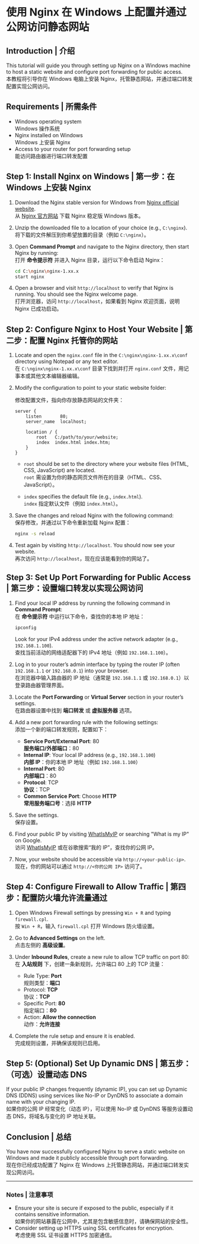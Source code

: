# 使用 Nginx 在 Windows 上配置并通过公网访问静态网站
## Introduction | 介绍

This tutorial will guide you through setting up Nginx on a Windows machine to host a static website and configure port forwarding for public access.  
本教程将引导你在 Windows 电脑上安装 Nginx，托管静态网站，并通过端口转发配置实现公网访问。

## Requirements | 所需条件
- Windows operating system  
  Windows 操作系统
- Nginx installed on Windows  
  Windows 上安装 Nginx
- Access to your router for port forwarding setup  
  能访问路由器进行端口转发配置

## Step 1: Install Nginx on Windows | 第一步：在 Windows 上安装 Nginx

1. Download the Nginx stable version for Windows from [Nginx official website](https://nginx.org/en/download.html).  
   从 [Nginx 官方网站](https://nginx.org/en/download.html) 下载 Nginx 稳定版 Windows 版本。

2. Unzip the downloaded file to a location of your choice (e.g., `C:\nginx`).  
   将下载的文件解压到你希望放置的目录（例如 `C:\nginx`）。

3. Open **Command Prompt** and navigate to the Nginx directory, then start Nginx by running:  
   打开 **命令提示符** 并进入 Nginx 目录，运行以下命令启动 Nginx：

   ```bash
   cd C:\nginx\nginx-1.xx.x
   start nginx
   ```

4. Open a browser and visit `http://localhost` to verify that Nginx is running. You should see the Nginx welcome page.  
   打开浏览器，访问 `http://localhost`，如果看到 Nginx 欢迎页面，说明 Nginx 已成功启动。

## Step 2: Configure Nginx to Host Your Website | 第二步：配置 Nginx 托管你的网站

1. Locate and open the `nginx.conf` file in the `C:\nginx\nginx-1.xx.x\conf` directory using Notepad or any text editor.  
   在 `C:\nginx\nginx-1.xx.x\conf` 目录下找到并打开 `nginx.conf` 文件，用记事本或其他文本编辑器编辑。

2. Modify the configuration to point to your static website folder:

   修改配置文件，指向你存放静态网站的文件夹：
   
   ```nginx
   server {
       listen       80;
       server_name  localhost;

       location / {
           root   C:/path/to/your/website;
           index  index.html index.htm;
       }
   }
   ```

   - `root` should be set to the directory where your website files (HTML, CSS, JavaScript) are located.  
     `root` 需设置为你的静态网页文件所在的目录（HTML、CSS、JavaScript）。

   - `index` specifies the default file (e.g., `index.html`).  
     `index` 指定默认文件（例如 `index.html`）。

3. Save the changes and reload Nginx with the following command:  
   保存修改，并通过以下命令重新加载 Nginx 配置：

   ```bash
   nginx -s reload
   ```

4. Test again by visiting `http://localhost`. You should now see your website.  
   再次访问 `http://localhost`，现在应该能看到你的网站了。

## Step 3: Set Up Port Forwarding for Public Access | 第三步：设置端口转发以实现公网访问

1. Find your local IP address by running the following command in **Command Prompt**:  
   在 **命令提示符** 中运行以下命令，查找你的本地 IP 地址：

   ```bash
   ipconfig
   ```

   Look for your IPv4 address under the active network adapter (e.g., `192.168.1.100`).  
   查找当前活动的网络适配器下的 IPv4 地址（例如 `192.168.1.100`）。

2. Log in to your router’s admin interface by typing the router IP (often `192.168.1.1` or `192.168.0.1`) into your browser.  
   在浏览器中输入路由器的 IP 地址（通常是 `192.168.1.1` 或 `192.168.0.1`）以登录路由器管理界面。

3. Locate the **Port Forwarding** or **Virtual Server** section in your router’s settings.  
   在路由器设置中找到 **端口转发** 或 **虚拟服务器** 选项。

4. Add a new port forwarding rule with the following settings:  
   添加一个新的端口转发规则，配置如下：

   - **Service Port/External Port**: 80  
     **服务端口/外部端口**：80
   - **Internal IP**: Your local IP address (e.g., `192.168.1.100`)  
     **内部 IP**：你的本地 IP 地址（例如 `192.168.1.100`）
   - **Internal Port**: 80  
     **内部端口**：80
   - **Protocol**: TCP  
     **协议**：TCP
   - **Common Service Port**: Choose **HTTP**  
     **常用服务端口号**：选择 **HTTP**

5. Save the settings.  
   保存设置。

6. Find your public IP by visiting [WhatIsMyIP](https://www.whatismyip.com/) or searching "What is my IP" on Google.  
   访问 [WhatIsMyIP](https://www.whatismyip.com/) 或在谷歌搜索“我的 IP”，查找你的公网 IP。

7. Now, your website should be accessible via `http://<your-public-ip>`.  
   现在，你的网站可以通过 `http://<你的公网 IP>` 访问了。

## Step 4: Configure Firewall to Allow Traffic | 第四步：配置防火墙允许流量通过

1. Open Windows Firewall settings by pressing `Win + R` and typing `firewall.cpl`.  
   按 `Win + R`，输入 `firewall.cpl` 打开 Windows 防火墙设置。

2. Go to **Advanced Settings** on the left.  
   点击左侧的 **高级设置**。

3. Under **Inbound Rules**, create a new rule to allow TCP traffic on port 80:  
   在 **入站规则** 下，创建一条新规则，允许端口 80 上的 TCP 流量：

   - Rule Type: **Port**  
     规则类型：**端口**
   - Protocol: **TCP**  
     协议：**TCP**
   - Specific Port: **80**  
     指定端口：**80**
   - Action: **Allow the connection**  
     动作：**允许连接**

4. Complete the rule setup and ensure it is enabled.  
   完成规则设置，并确保该规则已启用。

## Step 5: (Optional) Set Up Dynamic DNS | 第五步：（可选）设置动态 DNS

If your public IP changes frequently (dynamic IP), you can set up Dynamic DNS (DDNS) using services like No-IP or DynDNS to associate a domain name with your changing IP.  
如果你的公网 IP 经常变化（动态 IP），可以使用 No-IP 或 DynDNS 等服务设置动态 DNS，将域名与变化的 IP 地址关联。

## Conclusion | 总结

You have now successfully configured Nginx to serve a static website on Windows and made it publicly accessible through port forwarding.  
现在你已经成功配置了 Nginx 在 Windows 上托管静态网站，并通过端口转发实现公网访问。

---

### Notes | 注意事项
- Ensure your site is secure if exposed to the public, especially if it contains sensitive information.  
  如果你的网站暴露在公网中，尤其是包含敏感信息时，请确保网站的安全性。
- Consider setting up HTTPS using SSL certificates for encryption.  
  考虑使用 SSL 证书设置 HTTPS 加密通信。
